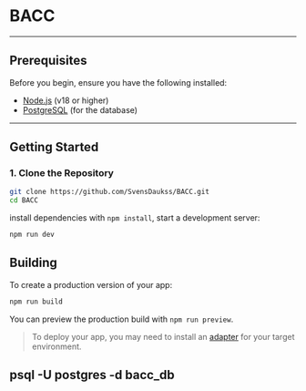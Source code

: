 # BACC

---

## Prerequisites
Before you begin, ensure you have the following installed:
- [Node.js](https://nodejs.org/) (v18 or higher)
- [PostgreSQL](https://www.postgresql.org/) (for the database)

---

## Getting Started

### 1. Clone the Repository
```bash
git clone https://github.com/SvensDaukss/BACC.git
cd BACC
```
install dependencies with `npm install`, start a development server:

```bash
npm run dev

```

## Building

To create a production version of your app:

```bash
npm run build
```

You can preview the production build with `npm run preview`.

> To deploy your app, you may need to install an [adapter](https://svelte.dev/docs/kit/adapters) for your target environment.

## psql -U postgres -d bacc_db
